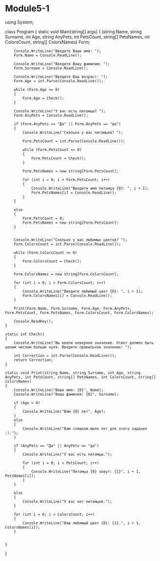 # Module5-1
using System;

class Program
{
    static void Main(string[] args)
    {
        (string Name, string Surname, int Age, string AnyPets, int PetsCount, string[] PetsNames, int ColorsCount, string[] ColorsNames) Form;

        Console.WriteLine("Введите Ваше имя: ");
        Form.Name = Console.ReadLine();

        Console.WriteLine("Введите Вашу фамилию: ");
        Form.Surname = Console.ReadLine();

        Console.WriteLine("Введите Ваш возраст: ");
        Form.Age = int.Parse(Console.ReadLine());

        while (Form.Age <= 0)
        {
            Form.Age = Check();
        }

        Console.WriteLine("У вас есть питомцы? ");
        Form.AnyPets = Console.ReadLine();

        if (Form.AnyPets == "Да" || Form.AnyPets == "да")
        {
            Console.WriteLine("Сколько у вас питомцев? ");

            Form.PetsCount = int.Parse(Console.ReadLine());

            while (Form.PetsCount <= 0)
            {
                Form.PetsCount = Check();
            }

            Form.PetsNames = new string[Form.PetsCount];

            for (int i = 0; i < Form.PetsCount; i++)
            {
                Console.WriteLine("Введите имя питомца {0}: ", i + 1);
                Form.PetsNames[i] = Console.ReadLine();
            }
        }

        else
        {
            Form.PetsCount = 0;
            Form.PetsNames = new string[Form.PetsCount];
        }


        Console.WriteLine("Сколько у вас любимых цветов? ");
        Form.ColorsCount = int.Parse(Console.ReadLine());

        while (Form.ColorsCount <= 0)
        {
            Form.ColorsCount = Check();
        }

        Form.ColorsNames = new string[Form.ColorsCount];

        for (int i = 0; i < Form.ColorsCount; i++)
        {
            Console.WriteLine("Введите любимый цвет {0}: ", i + 1);
            Form.ColorsNames[i] = Console.ReadLine();
        }

        Print(Form.Name, Form.Surname, Form.Age, Form.AnyPets, Form.PetsCount, Form.PetsNames, Form.ColorsCount, Form.ColorsNames);

        Console.ReadKey();
    }

    static int Check()
    {
        Console.WriteLine("Вы ввели неверное значение. Ответ должен быть целым числом больше нуля. Введите правильное значение: ");

        int Correction = int.Parse(Console.ReadLine());
        return Correction;
    }

    static void Print(string Name, string Surname, int Age, string AnyPets, int PetsCount, string[] PetsNames, int ColorsCount, string[] ColorsNames)
    {
        Console.WriteLine("Ваше имя: {0}", Name);
        Console.WriteLine("Ваша фамилия: {0}", Surname);

        if (Age > 4)
        {
            Console.WriteLine("Вам {0} лет", Age);
        }
        else
        {
            Console.WriteLine("Вам слишком мало лет для этого задания :).");
        }

        if (AnyPets == "Да" || AnyPets == "да")
        {
            Console.WriteLine("У вас есть питомцы.");

            for (int i = 0; i < PetsCount; i++)
            {
                Console.WriteLine("Питомца {0} зовут: {1}", i + 1, PetsNames[i]);
            }
        }

        else
        {
            Console.WriteLine("У вас нет питомцев.");
        }

        for (int i = 0; i < ColorsCount; i++)
        {
            Console.WriteLine("Ваш любимый цвет {0}: {1}.", i + 1, ColorsNames[i]);
        }


    }

}
